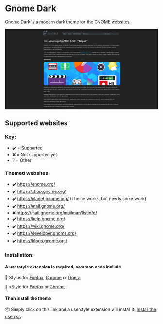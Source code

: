 # Gnome Dark
Gnome Dark is a modern dark theme for the GNOME websites.

![Screenshot of help.gnome.org](https://raw.githubusercontent.com/daniel071/images-for-readme/master/get%20gnomed.png)

## Supported websites
### Key:
- ✔️ = Supported
- ❌ = Not supported yet
- ❔ = Other

### Themed websites:
- ✔️ https://gnome.org/
- ✔️ https://shop.gnome.org/
- ✔️ https://planet.gnome.org/ (Theme works, but needs some work)
- ✔️ https://mail.gnome.org/
- ❌ https://mail.gnome.org/mailman/listinfo/
- ✔️ https://help.gnome.org/
- ✔️ https://wiki.gnome.org/
- ✔️ https://developer.gnome.org/
- ✔️ https://blogs.gnome.org/

### Installation:
#### A userstyle extension is required, common ones include

🎨 Stylus for [Firefox](https://addons.mozilla.org/en-US/firefox/addon/styl-us/), [Chrome](https://chrome.google.com/webstore/detail/stylus/clngdbkpkpeebahjckkjfobafhncgmne) or [Opera](https://addons.opera.com/en-gb/extensions/details/stylus/).

🎨 xStyle for [Firefox](https://addons.mozilla.org/firefox/addon/xstyle/) or [Chrome](https://chrome.google.com/webstore/detail/xstyle/hncgkmhphmncjohllpoleelnibpmccpj).

#### Then install the theme

📦 Simply click on this link and a userstyle extension will install it: [Install the usercss](https://github.com/StylishThemes/Wikipedia-Dark/raw/master/wikipedia-dark.user.css)
